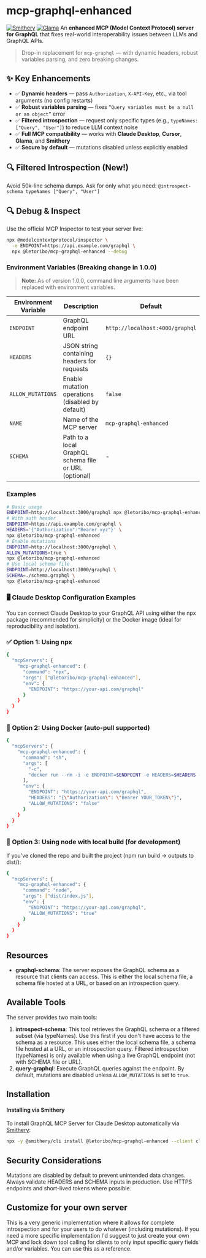 # mcp-graphql-enhanced
[![Smithery](https://smithery.ai/badge/@letoribo/mcp-graphql-enhanced)](https://smithery.ai/server/@letoribo/mcp-graphql-enhanced)
[![Glama](https://glama.ai/mcp/servers/@letoribo/mcp-graphql-enhanced/badge)](https://glama.ai/mcp/servers/@letoribo/mcp-graphql-enhanced)
An **enhanced MCP (Model Context Protocol) server for GraphQL** that fixes real-world interoperability issues between LLMs and GraphQL APIs.
> Drop-in replacement for `mcp-graphql` — with dynamic headers, robust variables parsing, and zero breaking changes.
## ✨ Key Enhancements
- ✅ **Dynamic headers** — pass `Authorization`, `X-API-Key`, etc., via tool arguments (no config restarts)
- ✅ **Robust variables parsing** — fixes `“Query variables must be a null or an object”` error
- ✅ **Filtered introspection** — request only specific types (e.g., `typeNames: ["Query", "User"]`) to reduce LLM context noise
- ✅ **Full MCP compatibility** — works with **Claude Desktop**, **Cursor**, **Glama**, and **Smithery**
- ✅ **Secure by default** — mutations disabled unless explicitly enabled
## 🔍 Filtered Introspection (New!)
Avoid 50k-line schema dumps. Ask for only what you need:
```@introspect-schema typeNames ["Query", "User"]```
## 🔍 Debug & Inspect
Use the official MCP Inspector to test your server live:
```bash
npx @modelcontextprotocol/inspector \
  -e ENDPOINT=https://api.example.com/graphql \
  npx @letoribo/mcp-graphql-enhanced --debug
```
### Environment Variables (Breaking change in 1.0.0)
> **Note:** As of version 1.0.0, command line arguments have been replaced with environment variables.

| Environment Variable | Description | Default |
|----------|-------------|---------|
| `ENDPOINT` | GraphQL endpoint URL | `http://localhost:4000/graphql` |
| `HEADERS` | JSON string containing headers for requests | `{}` |
| `ALLOW_MUTATIONS` | Enable mutation operations (disabled by default) | `false` |
| `NAME` | Name of the MCP server | `mcp-graphql-enhanced` |
| `SCHEMA` | Path to a local GraphQL schema file or URL (optional) | - |
### Examples
```bash
# Basic usage
ENDPOINT=http://localhost:3000/graphql npx @letoribo/mcp-graphql-enhanced
# With auth header
ENDPOINT=https://api.example.com/graphql \
HEADERS='{"Authorization":"Bearer xyz"}' \
npx @letoribo/mcp-graphql-enhanced
# Enable mutations
ENDPOINT=http://localhost:3000/graphql \
ALLOW_MUTATIONS=true \
npx @letoribo/mcp-graphql-enhanced
# Use local schema file
ENDPOINT=http://localhost:3000/graphql \
SCHEMA=./schema.graphql \
npx @letoribo/mcp-graphql-enhanced
```
### 🖥️ Claude Desktop Configuration Examples
You can connect Claude Desktop to your GraphQL API using either the npx package (recommended for simplicity) or the Docker image (ideal for reproducibility and isolation).
### ✅ Option 1: Using npx
```bash
{
  "mcpServers": {
    "mcp-graphql-enhanced": {
      "command": "npx",
      "args": ["@letoribo/mcp-graphql-enhanced"],
      "env": {
        "ENDPOINT": "https://your-api.com/graphql"
      }
    }
  }
}
```
### 🐳 Option 2: Using Docker (auto-pull supported)
```bash
{
  "mcpServers": {
    "mcp-graphql-enhanced": {
      "command": "sh",
      "args": [
        "-c",
        "docker run --rm -i -e ENDPOINT=$ENDPOINT -e HEADERS=$HEADERS -e ALLOW_MUTATIONS=$ALLOW_MUTATIONS ghcr.io/letoribo/mcp-graphql-enhanced:main"
      ],
      "env": {
        "ENDPOINT": "https://your-api.com/graphql",
        "HEADERS": "{\"Authorization\": \"Bearer YOUR_TOKEN\"}",
        "ALLOW_MUTATIONS": "false"
      }
    }
  }
}
```
### 🧪 Option 3: Using node with local build (for development)
If you’ve cloned the repo and built the project (npm run build → outputs to dist/):
```bash
{
  "mcpServers": {
    "mcp-graphql-enhanced": {
      "command": "node",
      "args": ["dist/index.js"],
      "env": {
        "ENDPOINT": "https://your-api.com/graphql",
        "ALLOW_MUTATIONS": "true"
      }
    }
  }
}
```
## Resources
- **graphql-schema**: The server exposes the GraphQL schema as a resource that clients can access. This is either the local schema file, a schema file hosted at a URL, or based on an introspection query.
## Available Tools
The server provides two main tools:
1. **introspect-schema**: This tool retrieves the GraphQL schema or a filtered subset (via typeNames). Use this first if you don't have access to the schema as a resource.
This uses either the local schema file, a schema file hosted at a URL, or an introspection query.
Filtered introspection (typeNames) is only available when using a live GraphQL endpoint (not with SCHEMA file or URL).
2. **query-graphql**: Execute GraphQL queries against the endpoint. By default, mutations are disabled unless `ALLOW_MUTATIONS` is set to `true`.
## Installation
#### Installing via Smithery
To install GraphQL MCP Server for Claude Desktop automatically via [Smithery](https://smithery.ai/server/@letoribo/mcp-graphql-enhanced):
```bash
npx -y @smithery/cli install @letoribo/mcp-graphql-enhanced --client claude
```
## Security Considerations
Mutations are disabled by default to prevent unintended data changes. Always validate HEADERS and SCHEMA inputs in production. Use HTTPS endpoints and short-lived tokens where possible.
## Customize for your own server
This is a very generic implementation where it allows for complete introspection and for your users to do whatever (including mutations). If you need a more specific implementation I'd suggest to just create your own MCP and lock down tool calling for clients to only input specific query fields and/or variables. You can use this as a reference.
